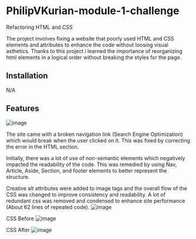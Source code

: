 # PhilipVKurian-module-1-challenge

Refactoring HTML and CSS

The project involves fixing a website that poorly used HTML and CSS elements and attributes to enhance the code without loosing 
visual asthetics. Thanks to this project i learned the importance of reorganizing html elements in a logical order without breaking the styles for the page.

## Installation

N/A

## Features
![image](https://user-images.githubusercontent.com/114792819/196053720-ee51eb1d-e89e-446e-9f74-340ed8dfad39.png)

The site came with a broken navigation link (Search Engine Optimization) which would break when the user clicked on it. This was fixed by correcting the error in the HTML section.

Initially, there was a lot of use of non-semantic elements which negatively impacted the readability of the code. This was remedied by using Nav, Article, Aside, Section, and footer elements to better represent the structure.

Creative alt attributes were added to image tags and the overall flow of the CSS was changed to improve consistency and readability.
A lot of redundant css was removed and condensed to enhance site performance (About 62 lines of repeated code).
![image](https://user-images.githubusercontent.com/114792819/196054078-25969f90-4c03-4ce4-8c15-5cb64bda7de9.png)

CSS Before 
![image](https://user-images.githubusercontent.com/114792819/196054232-35ae91cd-bf7d-4339-9252-878c84181c94.png)

CSS After
![image](https://user-images.githubusercontent.com/114792819/196054264-e4983c0c-2d4b-424c-b284-bba4e6e464f2.png)

